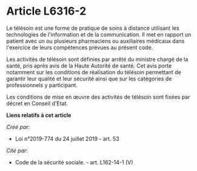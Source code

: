 # Article L6316-2

Le télésoin est une forme de pratique de soins à distance utilisant les technologies de l'information et de la communication.
Il met en rapport un patient avec un ou plusieurs pharmaciens ou auxiliaires médicaux dans l'exercice de leurs compétences
prévues au présent code.

Les activités de télésoin sont définies par arrêté du ministre chargé de la santé, pris après avis de la Haute Autorité de
santé. Cet avis porte notamment sur les conditions de réalisation du télésoin permettant de garantir leur qualité et leur
sécurité ainsi que sur les catégories de professionnels y participant.

Les conditions de mise en œuvre des activités de télésoin sont fixées par décret en Conseil d'Etat.

**Liens relatifs à cet article**

_Créé par_:

  - Loi n°2019-774 du 24 juillet 2019 - art. 53

_Cité par_:

  - Code de la sécurité sociale. - art. L162-14-1 (V)

